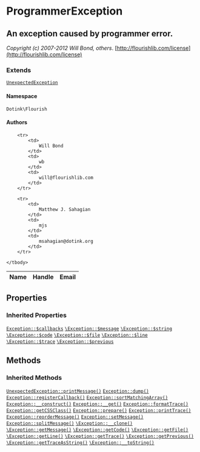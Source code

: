 # ProgrammerException
## An exception caused by programmer error.

_Copyright (c) 2007-2012 Will Bond, others_.
[http://flourishlib.com/license](http://flourishlib.com/license)

### Extends

[`UnexpectedException`](./UnexpectedException.md)

#### Namespace

`Dotink\Flourish`

#### Authors

<table>
	<thead>
		<th>Name</th>
		<th>Handle</th>
		<th>Email</th>
	</thead>
	<tbody>
	
		<tr>
			<td>
				Will Bond
			</td>
			<td>
				wb
			</td>
			<td>
				will@flourishlib.com
			</td>
		</tr>
	
		<tr>
			<td>
				Matthew J. Sahagian
			</td>
			<td>
				mjs
			</td>
			<td>
				msahagian@dotink.org
			</td>
		</tr>
	
	</tbody>
</table>

## Properties

### Inherited Properties

[`Exception::$callbacks`](./Exception.md#callbacks) [`\Exception::$message`](http://www.php.net/class.exception.php#message) [`\Exception::$string`](http://www.php.net/class.exception.php#string) [`\Exception::$code`](http://www.php.net/class.exception.php#code) [`\Exception::$file`](http://www.php.net/class.exception.php#file) [`\Exception::$line`](http://www.php.net/class.exception.php#line) [`\Exception::$trace`](http://www.php.net/class.exception.php#trace) [`\Exception::$previous`](http://www.php.net/class.exception.php#previous) 

## Methods

### Inherited Methods

[`UnexpectedException::printMessage()`](./UnexpectedException.md#printMessage) [`Exception::dump()`](./Exception.md#dump) [`Exception::registerCallback()`](./Exception.md#registerCallback) [`Exception::sortMatchingArray()`](./Exception.md#sortMatchingArray) [`Exception::__construct()`](./Exception.md#__construct) [`Exception::__get()`](./Exception.md#__get) [`Exception::formatTrace()`](./Exception.md#formatTrace) [`Exception::getCSSClass()`](./Exception.md#getCSSClass) [`Exception::prepare()`](./Exception.md#prepare) [`Exception::printTrace()`](./Exception.md#printTrace) [`Exception::reorderMessage()`](./Exception.md#reorderMessage) [`Exception::setMessage()`](./Exception.md#setMessage) [`Exception::splitMessage()`](./Exception.md#splitMessage) [`\Exception::__clone()`](http://www.php.net/class.exception.php#__clone) [`\Exception::getMessage()`](http://www.php.net/class.exception.php#getMessage) [`\Exception::getCode()`](http://www.php.net/class.exception.php#getCode) [`\Exception::getFile()`](http://www.php.net/class.exception.php#getFile) [`\Exception::getLine()`](http://www.php.net/class.exception.php#getLine) [`\Exception::getTrace()`](http://www.php.net/class.exception.php#getTrace) [`\Exception::getPrevious()`](http://www.php.net/class.exception.php#getPrevious) [`\Exception::getTraceAsString()`](http://www.php.net/class.exception.php#getTraceAsString) [`\Exception::__toString()`](http://www.php.net/class.exception.php#__toString) 



